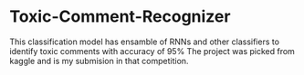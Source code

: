 # Toxic-Comment-Recognizer
This classification model has ensamble of RNNs and other classifiers to identify toxic comments with accuracy of 95%
The project was picked from kaggle and is my submision in that competition. 

